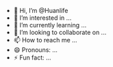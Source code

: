 - 👋 Hi, I’m @Huanlife
- 👀 I’m interested in ...
- 🌱 I’m currently learning ...
- 💞️ I’m looking to collaborate on ...
- 📫 How to reach me ...
- 😄 Pronouns: ...
- ⚡ Fun fact: ...

<!---
Huanlife/Huanlife is a ✨ special ✨ repository because its `README.md` (this file) appears on your GitHub profile.
You can click the Preview link to take a look at your changes.
--->
